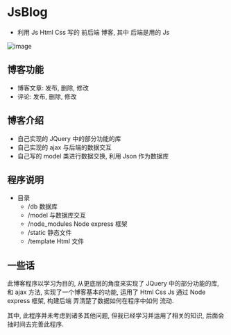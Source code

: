 # JsBlog
- 利用 Js Html Css 写的 前后端 博客, 其中 后端是用的 Js

![image](https://juantu.cn/wp-content/uploads/2020/10/index.png)

## 博客功能
- 博客文章: 发布, 删除, 修改
- 评论: 发布, 删除, 修改

## 博客介绍
- 自己实现的 JQuery 中的部分功能的库
- 自己实现的 ajax 与后端的数据交互
- 自己写的 model 类进行数据交换, 利用 Json 作为数据库

## 程序说明
- 目录
  - /db                数据库
  - /model             与数据库交互
  - /node_modules      Node express 框架
  - /static            静态文件
  - /template  Html    文件

## 一些话
此博客程序以学习为目的, 从更底层的角度来实现了 JQuery 中的部分功能的库, 和 ajax 方法, 实现了一个博客基本的功能, 运用了 Html Css Js
通过 Node express 框架, 构建后端 弄清楚了数据如何在程序中如何 流动.

其中, 此程序并未考虑到诸多其他问题, 但我已经学习并运用了相关的知识, 后面会抽时间去完善此程序.









